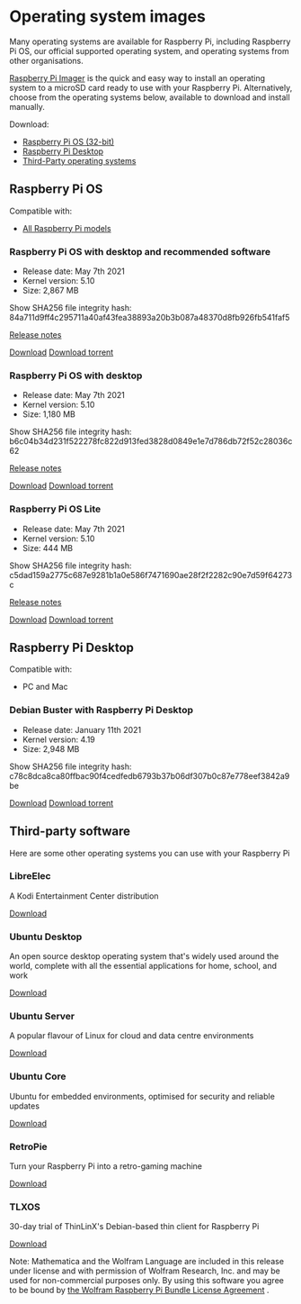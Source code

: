 # Operating system images

Many operating systems are available for Raspberry Pi, including Raspberry Pi OS, our official supported operating system, and operating systems from other organisations.

[Raspberry Pi Imager](/software/)
is the quick and easy way to install an operating system to a microSD card ready to use with your Raspberry Pi. Alternatively, choose from the operating systems below, available to download and install manually.

Download:
- [Raspberry Pi OS (32-bit)](#raspberry-pi-os-32-bit)
- [Raspberry Pi Desktop](#raspberry-pi-desktop)
- [Third-Party operating systems](#third-party-software)

## Raspberry Pi OS

Compatible with:

- [All Raspberry Pi models](/products/)

### Raspberry Pi OS with desktop and recommended software
- Release date:
May 7th 2021
- Kernel version:
5.10
- Size:
2,867
MB

Show
SHA256
file integrity hash:
84a711d9ff4c295711a40af43fea38893a20b3b087a48370d8fb926fb541faf5

[Release notes](https://downloads.raspberrypi.org/raspios_full_armhf/release_notes.txt)

[Download](https://downloads.raspberrypi.org/raspios_full_armhf/images/raspios_full_armhf-2021-05-28/2021-05-07-raspios-buster-armhf-full.zip)
[Download torrent](https://downloads.raspberrypi.org/raspios_full_armhf/images/raspios_full_armhf-2021-05-28/2021-05-07-raspios-buster-armhf-full.zip.torrent)

### Raspberry Pi OS with desktop
- Release date:
May 7th 2021
- Kernel version:
5.10
- Size:
1,180
MB

Show
SHA256
file integrity hash:
b6c04b34d231f522278fc822d913fed3828d0849e1e7d786db72f52c28036c62

[Release notes](https://downloads.raspberrypi.org/raspios_armhf/release_notes.txt)

[Download](https://downloads.raspberrypi.org/raspios_armhf/images/raspios_armhf-2021-05-28/2021-05-07-raspios-buster-armhf.zip)
[Download torrent](https://downloads.raspberrypi.org/raspios_armhf/images/raspios_armhf-2021-05-28/2021-05-07-raspios-buster-armhf.zip.torrent)

### Raspberry Pi OS Lite
- Release date:
May 7th 2021
- Kernel version:
5.10
- Size:
444
MB

Show
SHA256
file integrity hash:
c5dad159a2775c687e9281b1a0e586f7471690ae28f2f2282c90e7d59f64273c

[Release notes](https://downloads.raspberrypi.org/raspios_lite_armhf/release_notes.txt)

[Download](https://downloads.raspberrypi.org/raspios_lite_armhf/images/raspios_lite_armhf-2021-05-28/2021-05-07-raspios-buster-armhf-lite.zip)
[Download torrent](https://downloads.raspberrypi.org/raspios_lite_armhf/images/raspios_lite_armhf-2021-05-28/2021-05-07-raspios-buster-armhf-lite.zip.torrent)

## Raspberry Pi Desktop

Compatible with:

- PC and Mac

### Debian Buster with Raspberry Pi Desktop
- Release date:
January 11th 2021
- Kernel version:
4.19
- Size:
2,948
MB

Show
SHA256
file integrity hash:
c78c8dca8ca80ffbac90f4cedfedb6793b37b06df307b0c87e778eef3842a9be

[Download](https://downloads.raspberrypi.org/rpd_x86/images/rpd_x86-2021-01-12/2021-01-11-raspios-buster-i386.iso)
[Download torrent](https://downloads.raspberrypi.org/rpd_x86/images/rpd_x86-2021-01-12/2021-01-11-raspios-buster-i386.iso.torrent)

## Third-party software

Here are some other operating systems you can use with your Raspberry Pi

### LibreElec

A Kodi Entertainment Center distribution

[Download](https://libreelec.tv/)

### Ubuntu Desktop

An open source desktop operating system that's widely used around the world, complete with all the essential applications for home, school, and work

[Download](https://ubuntu.com/download/raspberry-pi)

### Ubuntu Server

A popular flavour of Linux for cloud and data centre environments

[Download](https://ubuntu.com/download/raspberry-pi)

### Ubuntu Core

Ubuntu for embedded environments, optimised for security and reliable updates

[Download](https://ubuntu.com/download/raspberry-pi-core)

### RetroPie

Turn your Raspberry Pi into a retro-gaming machine

[Download](https://retropie.org.uk/)

### TLXOS

30-day trial of ThinLinX's Debian-based thin client for Raspberry Pi

[Download](https://thinlinx.com/)

Note: Mathematica and the Wolfram Language are included in this release under license and with permission of Wolfram Research, Inc. and may be used for non-commercial purposes only. By using this software you agree to be bound by
[the Wolfram Raspberry Pi Bundle License Agreement](http://www.wolfram.com/legal/agreements/wolfram-mathematica-raspberry-pi.html)
.
